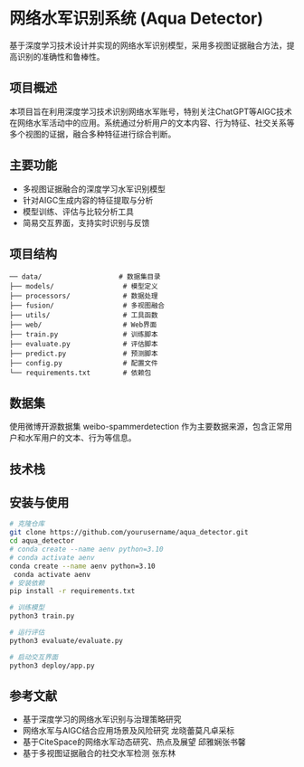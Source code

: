 # 网络水军识别系统 (Aqua Detector)

基于深度学习技术设计并实现的网络水军识别模型，采用多视图证据融合方法，提高识别的准确性和鲁棒性。

## 项目概述

本项目旨在利用深度学习技术识别网络水军账号，特别关注ChatGPT等AIGC技术在网络水军活动中的应用。系统通过分析用户的文本内容、行为特征、社交关系等多个视图的证据，融合多种特征进行综合判断。

## 主要功能

- 多视图证据融合的深度学习水军识别模型
- 针对AIGC生成内容的特征提取与分析
- 模型训练、评估与比较分析工具
- 简易交互界面，支持实时识别与反馈

## 项目结构

```
── data/                   # 数据集目录
├── models/                 # 模型定义
├── processors/             # 数据处理
├── fusion/                 # 多视图融合
├── utils/                  # 工具函数
├── web/                    # Web界面
├── train.py                # 训练脚本
├── evaluate.py             # 评估脚本
├── predict.py              # 预测脚本
├── config.py               # 配置文件
└── requirements.txt        # 依赖包
```

## 数据集

使用微博开源数据集 weibo-spammerdetection 作为主要数据来源，包含正常用户和水军用户的文本、行为等信息。

## 技术栈


## 安装与使用

```bash
# 克隆仓库
git clone https://github.com/yourusername/aqua_detector.git
cd aqua_detector
# conda create --name aenv python=3.10
# conda activate aenv
conda create --name aenv python=3.10
 conda activate aenv
# 安装依赖
pip install -r requirements.txt

# 训练模型
python3 train.py

# 运行评估
python3 evaluate/evaluate.py

# 启动交互界面
python3 deploy/app.py
```

## 参考文献

- 基于深度学习的网络水军识别与治理策略研究
- 网络水军与AIGC结合应用场景及风险研究 龙晓蕾莫凡卓采标
- 基于CiteSpace的网络水军动态研究、热点及展望 邱雅娴张书馨
- 基于多视图证据融合的社交水军检测 张东林 